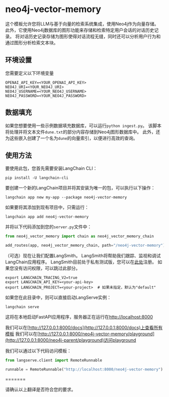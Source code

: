 # neo4j-vector-memory

这个模板允许您将LLM与基于向量的检索系统集成，使用Neo4j作为向量存储。
此外，它使用Neo4j数据库的图形功能来存储和检索特定用户会话的对话历史记录。
将对话历史记录存储为图形使得对话流程无缝，同时还可以分析用户行为和通过图形分析检索文本块。

## 环境设置

您需要定义以下环境变量

```
OPENAI_API_KEY=<YOUR_OPENAI_API_KEY>
NEO4J_URI=<YOUR_NEO4J_URI>
NEO4J_USERNAME=<YOUR_NEO4J_USERNAME>
NEO4J_PASSWORD=<YOUR_NEO4J_PASSWORD>
```

## 数据填充

如果您想要使用一些示例数据填充数据库，可以运行`python ingest.py`。
该脚本将处理并将文本文件`dune.txt`的部分内容存储到Neo4j图形数据库中。
此外，还为这些嵌入创建了一个名为`dune`的向量索引，以便进行高效的查询。

## 使用方法

要使用此包，您首先需要安装LangChain CLI：

```shell
pip install -U langchain-cli
```

要创建一个新的LangChain项目并将其安装为唯一的包，可以执行以下操作：

```shell
langchain app new my-app --package neo4j-vector-memory
```

如果要将其添加到现有项目中，只需运行：

```shell
langchain app add neo4j-vector-memory
```

并将以下代码添加到您的`server.py`文件中：
```python
from neo4j_vector_memory import chain as neo4j_vector_memory_chain

add_routes(app, neo4j_vector_memory_chain, path="/neo4j-vector-memory")
```

（可选）现在让我们配置LangSmith。
LangSmith将帮助我们跟踪、监视和调试LangChain应用程序。
LangSmith目前处于私有测试版，您可以在[此处](https://smith.langchain.com/)注册。
如果您没有访问权限，可以跳过此部分。

```shell
export LANGCHAIN_TRACING_V2=true
export LANGCHAIN_API_KEY=<your-api-key>
export LANGCHAIN_PROJECT=<your-project>  # 如果未指定，默认为"default"
```

如果您在此目录中，则可以直接启动LangServe实例：

```shell
langchain serve
```

这将在本地启动FastAPI应用程序，服务器正在运行在[http://localhost:8000](http://localhost:8000)

我们可以在[http://127.0.0.1:8000/docs](http://127.0.0.1:8000/docs)上查看所有模板
我们可以在[http://127.0.0.1:8000/neo4j-vector-memory/playground](http://127.0.0.1:8000/neo4j-parent/playground)访问playground

我们可以通过以下代码访问模板：

```python
from langserve.client import RemoteRunnable

runnable = RemoteRunnable("http://localhost:8000/neo4j-vector-memory")
```
=======

请确认以上翻译是否符合您的要求。